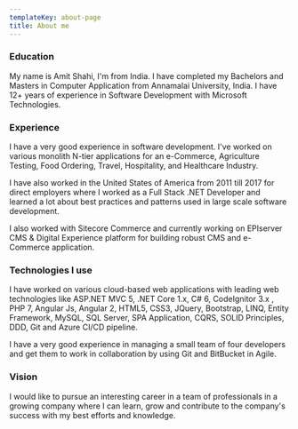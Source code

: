 ```yaml
---
templateKey: about-page
title: About me
---
```



### Education

My name is Amit Shahi, I'm from India. I have completed my Bachelors and Masters in Computer Application from Annamalai University, India. I have 12+ years of experience in Software Development with Microsoft Technologies.

### Experience

I have a very good experience in software development. I've worked on various monolith N-tier applications for an e-Commerce, Agriculture Testing, Food Ordering, Travel, Hospitality, and Healthcare Industry.

I have also worked in the United States of America from 2011 till 2017 for direct employers where I worked as a Full Stack .NET Developer and learned a lot about best practices and patterns used in large scale software development.

I also worked with Sitecore Commerce and currently working on EPIserver CMS & Digital Experience platform for building robust CMS and e-Commerce application.

### Technologies I use

I have worked on various cloud-based web applications with leading web technologies like ASP.NET MVC 5, .NET Core 1.x, C# 6, CodeIgnitor 3.x , PHP 7, Angular Js, Angular 2, HTML5, CSS3, JQuery, Bootstrap, LINQ, Entity Framework, MySQL, SQL Server, SPA Application, CQRS, SOLID Principles, DDD, Git and Azure CI/CD pipeline.

I have a very good experience in managing a small team of four developers and get them to work in collaboration by using Git and BitBucket in Agile.

### Vision

I would like to pursue an interesting career in a team of professionals in a growing company where I can learn, grow and contribute to the company's success with my best efforts and knowledge.
